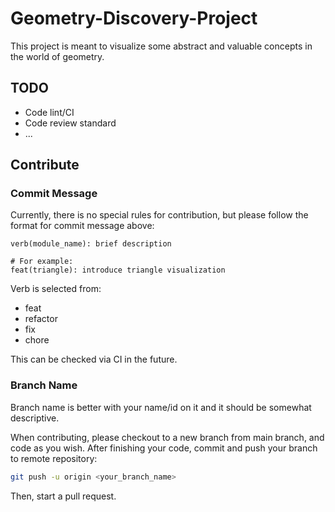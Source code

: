 # Geometry-Discovery-Project
This project is meant to visualize some abstract and valuable concepts in the world of geometry.

## TODO

- Code lint/CI
- Code review standard
- ...

## Contribute

### Commit Message

Currently, there is no special rules for contribution, but please follow the format for commit message above:

```
verb(module_name): brief description

# For example:
feat(triangle): introduce triangle visualization
```

Verb is selected from:

- feat
- refactor
- fix
- chore

This can be checked via CI in the future.

### Branch Name

Branch name is better with your name/id on it and it should be somewhat descriptive.

When contributing, please checkout to a new branch from main branch, and code as you wish. After finishing your code, commit and push your branch to remote repository:

```bash
git push -u origin <your_branch_name>
```

Then, start a pull request.

